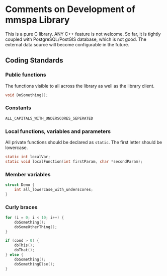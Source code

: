 # Comments on Development of mmspa Library

This is a pure C library. ANY C++ feature is not welcome. So far, it is tightly
coupled with PostgreSQL/PostGIS database, which is not good. The external data
source will become configurable in the future.

## Coding Standards

### Public functions 

The functions visible to all across the library as well as the library client.

```C
void DoSomething();
```

### Constants

```C
ALL_CAPITALS_WITH_UNDERSCORES_SEPERATED
```

### Local functions, variables and parameters

All private functions should be declared as `static`. The first letter should
be lowercase.

```C
static int localVar;
static void localFunction(int firstParam, char *secondParam);
```

### Member variables

```C
struct Demo {
    int all_lowercase_with_underscores;
}
```

### Curly braces

```C
for (i = 0; i < 10; i++) {
    doSomething();
    doSomeOtherThing();
}
```

```C
if (cond > 0) {
    doThis();
    doThat();
} else {
    doSomething();
    doSomethingElse();
}
```
